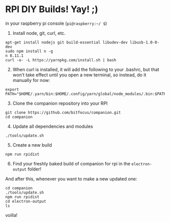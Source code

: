 # RPI DIY Builds! Yay! ;) 

in your raspberry pi console (```pi@raspberry:~/ $```)

1. Install node, git, curl, etc.
```
apt-get install nodejs git build-essential libudev-dev libusb-1.0-0-dev
sudo npm install n -g
n 8.11.1
curl -o- -L https://yarnpkg.com/install.sh | bash
```

2. When curl is installed, it will add the following to your .bashrc, but that won't take effect until you open a new terminal, so instead, do it manually for now:
```
export PATH="$HOME/.yarn/bin:$HOME/.config/yarn/global/node_modules/.bin:$PATH"
```

3. Clone the companion repository into your RPI
```
git clone https://github.com/bitfocus/companion.git
cd companion
```

4. Update all dependencies and modules
```
./tools/update.sh
```

5. Create a new build
```
npm run rpidist
```

6. Find your freshly baked build of companion for rpi in the ```electron-output``` folder!


And after this, whenever you want to make a new updated one:
```
cd companion
./tools/update.sh
npm run rpidist
cd electron-output
ls
```
voilla!
